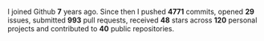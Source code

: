 
I joined Github **7** years ago. Since then I pushed **4771** commits, opened **29** issues, submitted **993** pull requests, received **48** stars across **120** personal projects and contributed to **40** public repositories.
